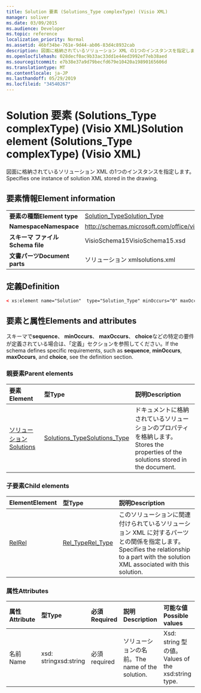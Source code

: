 ```yaml
---
title: Solution 要素 (Solutions_Type complexType) (Visio XML)
manager: soliver
ms.date: 03/09/2015
ms.audience: Developer
ms.topic: reference
localization_priority: Normal
ms.assetid: 46bf34be-761e-9d44-ab06-83d4c8932cab
description: 図面に格納されているソリューション XML の1つのインスタンスを指定します。
ms.openlocfilehash: 028decf0ac9b33ac33dd1e44ed3992ef7eb38aed
ms.sourcegitcommit: e7b38e37a9d79becfd679e10420a19890165606d
ms.translationtype: MT
ms.contentlocale: ja-JP
ms.lasthandoff: 05/29/2019
ms.locfileid: "34540267"
---
```

# <a name="solution-element-solutionstype-complextype-visio-xml"></a><span data-ttu-id="8488f-103">Solution 要素 (Solutions_Type complexType) (Visio XML)</span><span class="sxs-lookup"><span data-stu-id="8488f-103">Solution element (Solutions_Type complexType) (Visio XML)</span></span>

<span data-ttu-id="8488f-104">図面に格納されているソリューション XML の1つのインスタンスを指定します。</span><span class="sxs-lookup"><span data-stu-id="8488f-104">Specifies one instance of solution XML stored in the drawing.</span></span>
  
## <a name="element-information"></a><span data-ttu-id="8488f-105">要素情報</span><span class="sxs-lookup"><span data-stu-id="8488f-105">Element information</span></span>

|||
|:-----|:-----|
|<span data-ttu-id="8488f-106">**要素の種類**</span><span class="sxs-lookup"><span data-stu-id="8488f-106">**Element type**</span></span> <br/> |[<span data-ttu-id="8488f-107">Solution_Type</span><span class="sxs-lookup"><span data-stu-id="8488f-107">Solution_Type</span></span>](solution_type-complextypevisio-xml.md) <br/> |
|<span data-ttu-id="8488f-108">**Namespace**</span><span class="sxs-lookup"><span data-stu-id="8488f-108">**Namespace**</span></span> <br/> |http://schemas.microsoft.com/office/visio/2012/main  <br/> |
|<span data-ttu-id="8488f-109">**スキーマ ファイル**</span><span class="sxs-lookup"><span data-stu-id="8488f-109">**Schema file**</span></span> <br/> |<span data-ttu-id="8488f-110">VisioSchema15</span><span class="sxs-lookup"><span data-stu-id="8488f-110">VisioSchema15.xsd</span></span>  <br/> |
|<span data-ttu-id="8488f-111">**文書パーツ**</span><span class="sxs-lookup"><span data-stu-id="8488f-111">**Document parts**</span></span> <br/> |<span data-ttu-id="8488f-112">ソリューション xml</span><span class="sxs-lookup"><span data-stu-id="8488f-112">solutions.xml</span></span>  <br/> |
   
## <a name="definition"></a><span data-ttu-id="8488f-113">定義</span><span class="sxs-lookup"><span data-stu-id="8488f-113">Definition</span></span>

```XML
< xs:element name="Solution"  type="Solution_Type" minOccurs="0" maxOccurs="unbounded" ></xs:element >
```

## <a name="elements-and-attributes"></a><span data-ttu-id="8488f-114">要素と属性</span><span class="sxs-lookup"><span data-stu-id="8488f-114">Elements and attributes</span></span>

<span data-ttu-id="8488f-115">スキーマで**sequence**、 **minOccurs**、 **maxOccurs**、 **choice**などの特定の要件が定義されている場合は、「定義」セクションを参照してください。</span><span class="sxs-lookup"><span data-stu-id="8488f-115">If the schema defines specific requirements, such as **sequence**, **minOccurs**, **maxOccurs**, and **choice**, see the definition section.</span></span> 
  
### <a name="parent-elements"></a><span data-ttu-id="8488f-116">親要素</span><span class="sxs-lookup"><span data-stu-id="8488f-116">Parent elements</span></span>

|<span data-ttu-id="8488f-117">**要素**</span><span class="sxs-lookup"><span data-stu-id="8488f-117">**Element**</span></span>|<span data-ttu-id="8488f-118">**型**</span><span class="sxs-lookup"><span data-stu-id="8488f-118">**Type**</span></span>|<span data-ttu-id="8488f-119">**説明**</span><span class="sxs-lookup"><span data-stu-id="8488f-119">**Description**</span></span>|
|:-----|:-----|:-----|
|[<span data-ttu-id="8488f-120">ソリューション</span><span class="sxs-lookup"><span data-stu-id="8488f-120">Solutions</span></span>](solutions-elementvisio-xml.md) <br/> |[<span data-ttu-id="8488f-121">Solutions_Type</span><span class="sxs-lookup"><span data-stu-id="8488f-121">Solutions_Type</span></span>](solutions_type-complextypevisio-xml.md) <br/> |<span data-ttu-id="8488f-122">ドキュメントに格納されているソリューションのプロパティを格納します。</span><span class="sxs-lookup"><span data-stu-id="8488f-122">Stores the properties of the solutions stored in the document.</span></span>  <br/> |
   
### <a name="child-elements"></a><span data-ttu-id="8488f-123">子要素</span><span class="sxs-lookup"><span data-stu-id="8488f-123">Child elements</span></span>

|<span data-ttu-id="8488f-124">**Element**</span><span class="sxs-lookup"><span data-stu-id="8488f-124">**Element**</span></span>|<span data-ttu-id="8488f-125">**型**</span><span class="sxs-lookup"><span data-stu-id="8488f-125">**Type**</span></span>|<span data-ttu-id="8488f-126">**説明**</span><span class="sxs-lookup"><span data-stu-id="8488f-126">**Description**</span></span>|
|:-----|:-----|:-----|
|[<span data-ttu-id="8488f-127">Rel</span><span class="sxs-lookup"><span data-stu-id="8488f-127">Rel</span></span>](rel-element-solution_type-complextypevisio-xml.md) <br/> |[<span data-ttu-id="8488f-128">Rel_Type</span><span class="sxs-lookup"><span data-stu-id="8488f-128">Rel_Type</span></span>](rel_type-complextypevisio-xml.md) <br/> |<span data-ttu-id="8488f-129">このソリューションに関連付けられているソリューション XML に対するパーツとの関係を指定します。</span><span class="sxs-lookup"><span data-stu-id="8488f-129">Specifies the relationship to a part with the solution XML associated with this solution.</span></span>  <br/> |
   
### <a name="attributes"></a><span data-ttu-id="8488f-130">属性</span><span class="sxs-lookup"><span data-stu-id="8488f-130">Attributes</span></span>

|<span data-ttu-id="8488f-131">**属性**</span><span class="sxs-lookup"><span data-stu-id="8488f-131">**Attribute**</span></span>|<span data-ttu-id="8488f-132">**型**</span><span class="sxs-lookup"><span data-stu-id="8488f-132">**Type**</span></span>|<span data-ttu-id="8488f-133">**必須**</span><span class="sxs-lookup"><span data-stu-id="8488f-133">**Required**</span></span>|<span data-ttu-id="8488f-134">**説明**</span><span class="sxs-lookup"><span data-stu-id="8488f-134">**Description**</span></span>|<span data-ttu-id="8488f-135">**可能な値**</span><span class="sxs-lookup"><span data-stu-id="8488f-135">**Possible values**</span></span>|
|:-----|:-----|:-----|:-----|:-----|
|<span data-ttu-id="8488f-136">名前</span><span class="sxs-lookup"><span data-stu-id="8488f-136">Name</span></span>  <br/> |<span data-ttu-id="8488f-137">xsd: string</span><span class="sxs-lookup"><span data-stu-id="8488f-137">xsd:string</span></span>  <br/> |<span data-ttu-id="8488f-138">必須</span><span class="sxs-lookup"><span data-stu-id="8488f-138">required</span></span>  <br/> |<span data-ttu-id="8488f-139">ソリューションの名前。</span><span class="sxs-lookup"><span data-stu-id="8488f-139">The name of the solution.</span></span>  <br/> |<span data-ttu-id="8488f-140">Xsd: string 型の値。</span><span class="sxs-lookup"><span data-stu-id="8488f-140">Values of the xsd:string type.</span></span>  <br/> |
   

